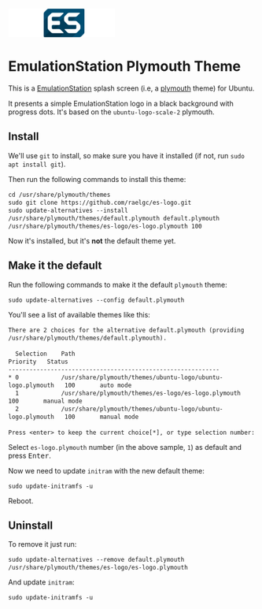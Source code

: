 ![es-logo.png](es-logo.png) 

# EmulationStation Plymouth Theme

This is a [EmulationStation](https://github.com/RetroPie/EmulationStation) splash screen (i.e, a [plymouth](https://wiki.ubuntu.com/Plymouth) theme) for Ubuntu.

It presents a simple EmulationStation logo in a black background with progress dots. It's based on the `ubuntu-logo-scale-2` plymouth.

## Install

We'll use `git` to install, so make sure you have it installed (if not, run `sudo apt install git`).

Then run the following commands to install this theme:

    cd /usr/share/plymouth/themes
    sudo git clone https://github.com/raelgc/es-logo.git
    sudo update-alternatives --install /usr/share/plymouth/themes/default.plymouth default.plymouth /usr/share/plymouth/themes/es-logo/es-logo.plymouth 100

Now it's installed, but it's **not** the default theme yet.

## Make it the default 

Run the following commands to make it the default `plymouth` theme:

    sudo update-alternatives --config default.plymouth

You'll see a list of available themes like this:

```
There are 2 choices for the alternative default.plymouth (providing /usr/share/plymouth/themes/default.plymouth).

  Selection    Path                                                         Priority   Status
------------------------------------------------------------
* 0            /usr/share/plymouth/themes/ubuntu-logo/ubuntu-logo.plymouth   100       auto mode
  1            /usr/share/plymouth/themes/es-logo/es-logo.plymouth           100       manual mode
  2            /usr/share/plymouth/themes/ubuntu-logo/ubuntu-logo.plymouth   100       manual mode

Press <enter> to keep the current choice[*], or type selection number:
```

Select `es-logo.plymouth` number (in the above sample, `1`) as default and press <kbd>Enter</kbd>.

Now we need to update `initram` with the new default theme:

    sudo update-initramfs -u

Reboot.

## Uninstall

To remove it just run:

    sudo update-alternatives --remove default.plymouth /usr/share/plymouth/themes/es-logo/es-logo.plymouth

And update `initram`:

    sudo update-initramfs -u
